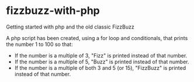 # fizzbuzz-with-php

Getting started with php and the old classic FizzBuzz

A php script has been created, using a for loop and conditionals, that prints the number 1 to 100 so that:

- If the number is a multiple of 3, "Fizz" is printed instead of that number.
- If the number is a multiple of 5, "Buzz" is printed instead of that number.
- If the number is a multiple of both 3 and 5 (or 15), "FizzBuzz" is printed instead of that number.


